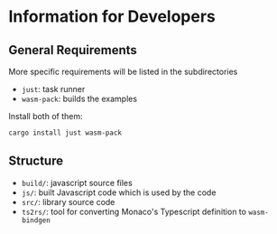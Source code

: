 # Information for Developers

## General Requirements

More specific requirements will be listed in the subdirectories

- `just`: task runner
- `wasm-pack`: builds the examples

Install both of them:

```bash
cargo install just wasm-pack
```

## Structure

- `build/`: javascript source files
- `js/`: built Javascript code which is used by the code
- `src/`: library source code
- `ts2rs/`: tool for converting Monaco's Typescript definition to `wasm-bindgen`
